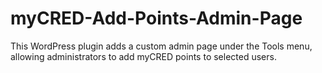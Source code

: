 # myCRED-Add-Points-Admin-Page
This WordPress plugin adds a custom admin page under the Tools menu, allowing administrators to add myCRED points to selected users.
